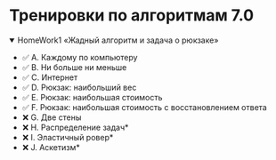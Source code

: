 # Тренировки по алгоритмам 7.0

<details open="true"><summary>HomeWork1 «Жадный алгоритм и задача о рюкзаке»</summary>

   - ✅ A. Каждому по компьютеру
   - ✅ B. Ни больше ни меньше
   - ✅ C. Интернет
   - ✅ D. Рюкзак: наибольший вес
   - ✅ E. Рюкзак: наибольшая стоимость
   - ✅ F. Рюкзак: наибольшая стоимость с восстановлением ответа
   - ❌ G. Две стены
   - ❌ H. Распределение задач*
   - ❌ I. Эластичный ровер*
   - ❌ J. Аскетизм*

</details>

